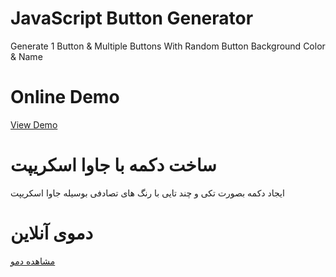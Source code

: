 # JavaScript Button Generator
Generate 1 Button &amp; Multiple Buttons With Random Button Background Color &amp; Name

# Online Demo
  <a href="//aminarjmand.com/demo/coding/javascript/03/buttonGenerator.html">View Demo</a>
  
# ساخت دکمه با جاوا اسکریپت
ایجاد دکمه بصورت تکی و چند تایی با رنگ های تصادفی بوسیله جاوا اسکریپت

# دموی آنلاین
  <a href="//aminarjmand.com/demo/coding/javascript/03/buttonGenerator.html">مشاهده دمو</a>
